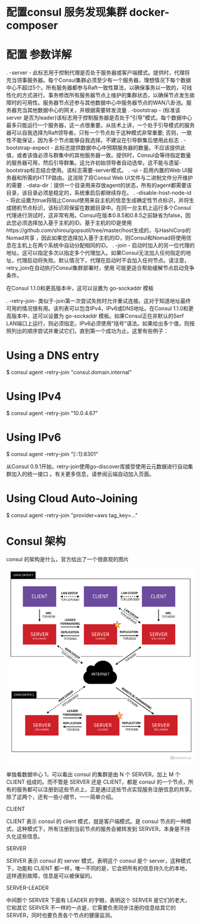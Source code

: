 # 配置consul 服务发现集群 docker-composer 


# 配置 参数详解
. -server - 此标志用于控制代理是否处于服务器或客户端模式。提供时，代理将充当领事服务器。每个Consul集群必须至少有一个服务器，理想情况下每个数据中心不超过5个。所有服务器都参与Raft一致性算法，以确保事务以一致的，可线性化的方式进行。事务修改所有服务器节点上维护的集群状态，以确保节点发生故障时的可用性。服务器节点还参与其他数据中心中服务器节点的WAN八卦池。服务器充当其他数据中心的网关，并根据需要转发流量
. -bootstrap - (标准该server 是否为leader)该标志用于控制服务器是否处于“引导”模式。每个数据中心最多只能运行一个服务器，这一点很重要。从技术上讲，一个处于引导模式的服务器可以自我选择为Raft领导者。只有一个节点处于这种模式非常重要; 否则，一致性不能保证，因为多个节点能够自我选择。不建议在引导群集后使用此标志
. -bootstrap-expect - 此标志提供数据中心中预期服务器的数量。不应该提供此值，或者该值必须与群集中的其他服务器一致。提供时，Consul会等待指定数量的服务器可用，然后引导群集。这允许初始领导者自动选举。这不能与遗留-bootstrap标志结合使用。该标志需要-server模式。
. -ui - 启用内置的Web UI服务器和所需的HTTP路由。这消除了将Consul Web UI文件与二进制文件分开维护的需要
. -data-dir：提供一个目录用来存放agent的状态，所有的agent都需要该目录，该目录必须是稳定的，系统重启后都继续存在。
. -disable-host-node-id - 将此设置为true将阻止Consul使用来自主机的信息生成确定性节点标识，并将生成随机节点标识，该标识将保留在数据目录中。在同一台主机上运行多个Consul代理进行测试时，这非常有用。Consul在版本0.8.5和0.8.5之前缺省为false，因此您必须选择加入基于主机的ID。基于主机的ID是使用https://github.com/shirou/gopsutil/tree/master/host生成的，与HashiCorp的Nomad共享 ，因此如果您选择加入基于主机的ID，则Consul和Nomad将使用信息在主机上在两个系统中自动分配相同的ID。
. -join - 启动时加入的另一位代理的地址。这可以指定多次以指定多个代理加入。如果Consul无法加入任何指定的地址，代理启动将失败。默认情况下，代理在启动时不会加入任何节点。请注意，retry_join在自动执行Consul集群部署时，使用 可能更适合帮助缓解节点启动竞争条件。

在Consul 1.1.0和更高版本中，这可以设置为 go-sockaddr 模板


. -retry-join- 类似于-join第一次尝试失败时允许重试连接。这对于知道地址最终可用的情况很有用。该列表可以包含IPv4，IPv6或DNS地址。在Consul 1.1.0和更高版本中，这可以设置为 go-sockaddr 模板。如果Consul正在非默认的Serf LAN端口上运行，则必须指定。IPv6必须使用“括号”语法。如果给出多个值，则按照列出的顺序尝试并重试它们，直到第一个成功为止。这里有些例子：

# Using a DNS entry
$ consul agent -retry-join "consul.domain.internal"
# Using IPv4
$ consul agent -retry-join "10.0.4.67"
# Using IPv6
$ consul agent -retry-join "[::1]:8301"

从Consul 0.9.1开始，retry-join使用go-discover库接受使用云元数据进行自动集群加入的统一接口 。有关更多信息，请参阅云端自动加入页面。

# Using Cloud Auto-Joining
$ consul agent -retry-join "provider=aws tag_key=..."



# Consul 架构
consul 的架构是什么，官方给出了一个很直观的图片

![consul](./consul.png)

单独看数据中心 1，可以看出 consul 的集群是由 N 个 SERVER，加上 M 个 CLIENT 组成的。而不管是 SERVER 还是 CLIENT，都是 consul 的一个节点，所有的服务都可以注册到这些节点上，正是通过这些节点实现服务注册信息的共享。除了这两个，还有一些小细节，一一简单介绍。

CLIENT

CLIENT 表示 consul 的 client 模式，就是客户端模式。是 consul 节点的一种模式，这种模式下，所有注册到当前节点的服务会被转发到 SERVER，本身是不持久化这些信息。

SERVER

SERVER 表示 consul 的 server 模式，表明这个 consul 是个 server，这种模式下，功能和 CLIENT 都一样，唯一不同的是，它会把所有的信息持久化的本地，这样遇到故障，信息是可以被保留的。

SERVER-LEADER

中间那个 SERVER 下面有 LEADER 的字眼，表明这个 SERVER 是它们的老大，它和其它 SERVER 不一样的一点是，它需要负责同步注册的信息给其它的 SERVER，同时也要负责各个节点的健康监测。